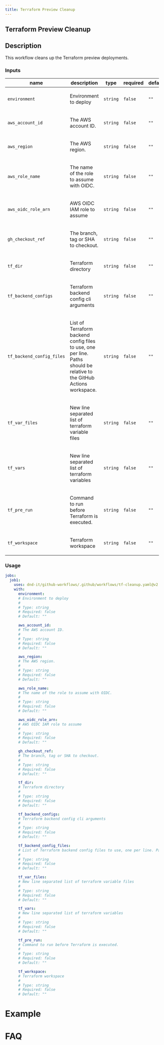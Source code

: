 ```yaml
---
title: Terraform Preview Cleanup
---
```


<!-- action-docs-header source=".github/workflows/tf-cleanup.yaml" -->
## Terraform Preview Cleanup
<!-- action-docs-header source=".github/workflows/tf-cleanup.yaml" -->

## Description

This workflow cleans up the Terraform preview deployments.

<!-- action-docs-inputs source=".github/workflows/tf-cleanup.yaml" -->
### Inputs

| name | description | type | required | default |
| --- | --- | --- | --- | --- |
| `environment` | <p>Environment to deploy</p> | `string` | `false` | `""` |
| `aws_account_id` | <p>The AWS account ID.</p> | `string` | `false` | `""` |
| `aws_region` | <p>The AWS region.</p> | `string` | `false` | `""` |
| `aws_role_name` | <p>The name of the role to assume with OIDC.</p> | `string` | `false` | `""` |
| `aws_oidc_role_arn` | <p>AWS OIDC IAM role to assume</p> | `string` | `false` | `""` |
| `gh_checkout_ref` | <p>The branch, tag or SHA to checkout.</p> | `string` | `false` | `""` |
| `tf_dir` | <p>Terraform directory</p> | `string` | `false` | `""` |
| `tf_backend_configs` | <p>Terraform backend config cli arguments</p> | `string` | `false` | `""` |
| `tf_backend_config_files` | <p>List of Terraform backend config files to use, one per line. Paths should be relative to the GitHub Actions workspace.</p> | `string` | `false` | `""` |
| `tf_var_files` | <p>New line separated list of terraform variable files</p> | `string` | `false` | `""` |
| `tf_vars` | <p>New line separated list of terraform variables</p> | `string` | `false` | `""` |
| `tf_pre_run` | <p>Command to run before Terraform is executed.</p> | `string` | `false` | `""` |
| `tf_workspace` | <p>Terraform workspace</p> | `string` | `false` | `""` |
<!-- action-docs-inputs source=".github/workflows/tf-cleanup.yaml" -->

<!-- action-docs-outputs source=".github/workflows/tf-cleanup.yaml" -->

<!-- action-docs-outputs source=".github/workflows/tf-cleanup.yaml" -->

<!-- action-docs-usage source=".github/workflows/tf-cleanup.yaml" project="dnd-it/github-workflows/.github/workflows/tf-cleanup.yaml" version="v2" -->
### Usage

```yaml
jobs:
  job1:
    uses: dnd-it/github-workflows/.github/workflows/tf-cleanup.yaml@v2
    with:
      environment:
      # Environment to deploy
      #
      # Type: string
      # Required: false
      # Default: ""

      aws_account_id:
      # The AWS account ID.
      #
      # Type: string
      # Required: false
      # Default: ""

      aws_region:
      # The AWS region.
      #
      # Type: string
      # Required: false
      # Default: ""

      aws_role_name:
      # The name of the role to assume with OIDC.
      #
      # Type: string
      # Required: false
      # Default: ""

      aws_oidc_role_arn:
      # AWS OIDC IAM role to assume
      #
      # Type: string
      # Required: false
      # Default: ""

      gh_checkout_ref:
      # The branch, tag or SHA to checkout.
      #
      # Type: string
      # Required: false
      # Default: ""

      tf_dir:
      # Terraform directory
      #
      # Type: string
      # Required: false
      # Default: ""

      tf_backend_configs:
      # Terraform backend config cli arguments
      #
      # Type: string
      # Required: false
      # Default: ""

      tf_backend_config_files:
      # List of Terraform backend config files to use, one per line. Paths should be relative to the GitHub Actions workspace.
      #
      # Type: string
      # Required: false
      # Default: ""

      tf_var_files:
      # New line separated list of terraform variable files
      #
      # Type: string
      # Required: false
      # Default: ""

      tf_vars:
      # New line separated list of terraform variables
      #
      # Type: string
      # Required: false
      # Default: ""

      tf_pre_run:
      # Command to run before Terraform is executed.
      #
      # Type: string
      # Required: false
      # Default: ""

      tf_workspace:
      # Terraform workspace
      #
      # Type: string
      # Required: false
      # Default: ""
```
<!-- action-docs-usage source=".github/workflows/tf-cleanup.yaml" project="dnd-it/github-workflows/.github/workflows/tf-cleanup.yaml" version="v2" -->

# Example

# FAQ
